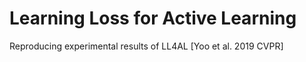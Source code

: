 # Learning Loss for Active Learning
 Reproducing experimental results of LL4AL [Yoo et al. 2019 CVPR]
